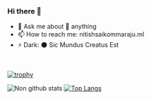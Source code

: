 ### Hi there 👋
- 💬 Ask me about 🌝 anything
- 📫 How to reach me: nitishsaikommaraju.ml
- ⚡ Dark: 🌑 Sic Mundus Creatus Est

<br>

[![trophy](https://github-profile-trophy.vercel.app/?username=nitishsai9&theme=cobalt)](https://github.com/ryo-ma/github-profile-trophy)

![Non github stats](https://github-readme-stats.vercel.app/api?username=nitishsai9&show_icons=true&show_icons=true&theme=radical)
[![Top Langs](https://github-readme-stats.vercel.app/api/top-langs/?username=nitishsai9&layout=compact&show_icons=true&theme=radical)](https://github.com/anuraghazra/github-readme-stats)

